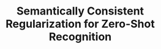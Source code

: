 ---
title:          Semantically Consistent Regularization for Zero-Shot Recognition
authors:        <b>Pedro Morgado</b> and Nuno Vasconcelos
venue:          IEEE Conf. on Computer Vision and Pattern Recognition (CVPR), Honolulu, Hawaii, 2017.
year:           "2017-06"
thumbnail:      assets/publications/2017-score/thumbnail.png
links:
    pdf:        assets/publications/2017-score/paper.pdf
    arxiv:      https://arxiv.org/abs/1704.03039
    code:       https://github.com/pedro-morgado/score-zeroshot
    bibtex:     assets/publications/2017-score/ref.txt
    poster:     assets/publications/2017-score/poster.pdf
---
